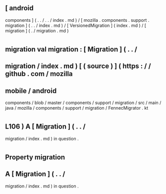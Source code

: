 [
android
-
components
]
(
.
.
/
.
.
/
index
.
md
)
/
[
mozilla
.
components
.
support
.
migration
]
(
.
.
/
index
.
md
)
/
[
VersionedMigration
]
(
index
.
md
)
/
[
migration
]
(
.
/
migration
.
md
)
#
migration
val
migration
:
[
Migration
]
(
.
.
/
-
migration
/
index
.
md
)
[
(
source
)
]
(
https
:
/
/
github
.
com
/
mozilla
-
mobile
/
android
-
components
/
blob
/
master
/
components
/
support
/
migration
/
src
/
main
/
java
/
mozilla
/
components
/
support
/
migration
/
FennecMigrator
.
kt
#
L106
)
A
[
Migration
]
(
.
.
/
-
migration
/
index
.
md
)
in
question
.
#
#
#
Property
migration
-
A
[
Migration
]
(
.
.
/
-
migration
/
index
.
md
)
in
question
.
